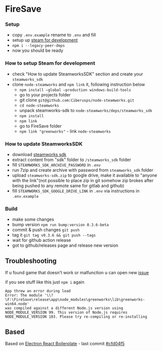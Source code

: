# FireSave

### Setup

- copy `.env.example` rename to `.env` and fill
- setup up [steam for development](#How-to-setup-Steam-for-development)
- `npm i --legacy-peer-deps`
- now you should be ready

### How to setup Steam for development

- check "How to update SteamworksSDK" section and create your `steamworks_sdk`
- clone `node-steamworks` and `npm link` it, following instruction below
  - `npm install –global –production windows-build-tools`
  - go to your projects folder
  - git clone `git@github.com:Ciberusps/node-steamworks.git`
  - `cd node-steamworks`
  - unpack steamworks-sdk to `node-steamworks/deps/steamworks_sdk`
  - `npm install`
  - `npm link`
  - go to FireSave folder
  - `npm link "greenworks"` - link `node-steamworks`

### How to update SteamworksSDK

- download [steamworks sdk](https://partner.steamgames.com/downloads/list)
- extract content from "sdk" folder to `/steamworks_sdk` folder
- fill `STEAMWORKS_SDK_ARCHIVE_PASSWORD` in `.env`
- run 7zip and create archive with password from `steamworks_sdk` folder
- upload `steamworks-sdk.zip` to google drive, make it available to "anyone with the link"(not possible to place zip in git somehow zip brokes after being pushed to any remote same for gitlab and github)
- fill `STEAMWORKS_SDK_GOOGLE_DRIVE_LINK` in `.env` via instructions in `.env.example`

### Build

- make some changes
- bump version `npm run bump:version 0.3.6-beta`
- commit & push changes `git push`
- tag it `git tag v0.3.6 && git push --tags`
- wait for github action release
- got to github/releases page and release new version

## Troubleshooting

If u found game that doesn't work or malfunction u can open new [issue](https://github.com/Ciberusps/FireSave/issues)

if you see stuff like this just `npm i` again

```
App threw an error during load
Error: The module '\\?\F:\FireSave\release\app\node_modules\greenworks\lib\greenworks-win64.node'
was compiled against a different Node.js version using
NODE_MODULE_VERSION 99. This version of Node.js requires
NODE_MODULE_VERSION 103. Please try re-compiling or re-installing
```

## Based

Based on [Electron React Boilerplate](https://github.com/electron-react-boilerplate/electron-react-boilerplate) - last commit [#cfd04f5](https://github.com/electron-react-boilerplate/electron-react-boilerplate/commit/cfd04f5375ea5b43ec1c735c078eaaa4fe8cc074)
